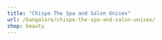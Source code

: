 ```yaml
---
title: "Chispa The Spa and Salon Unisex"
url: /bangalore/chispa-the-spa-and-salon-unisex/
shop: beauty
---
```

